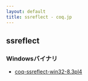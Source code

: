 ```yaml
---
layout: default
title: ssreflect - coq.jp
---
```


## ssreflect ##

### Windowsバイナリ ###

- [coq-ssreflect-win32-8.3pl4](http://files.coq.jp/coq-ssreflect-win32-8.3pl4.zip)


